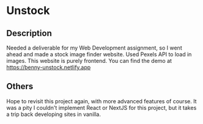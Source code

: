 # Unstock

## Description
Needed a deliverable for my Web Development assignment, so I went ahead and made a stock image finder website. Used Pexels API to load in images. This website is purely frontend. You can find the demo at https://benny-unstock.netlify.app

## Others
Hope to revisit this project again, with more advanced features of course. It was a pity I couldn't implement React or NextJS for this project, but it takes a trip back developing sites in vanilla.